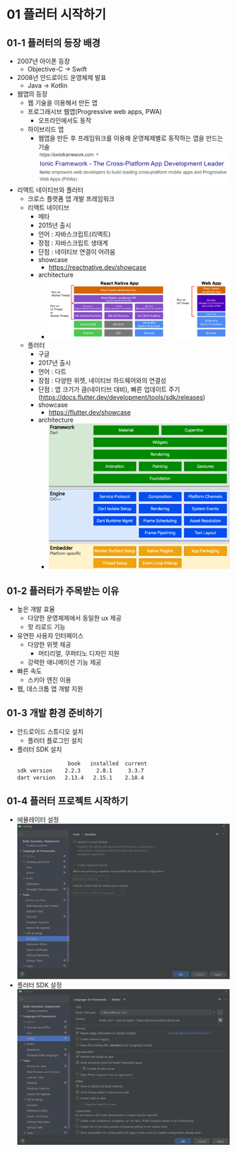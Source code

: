 # 01 플러터 시작하기
## 01-1 플러터의 등장 배경
  - 2007년 아이폰 등장
    - Objective-C -> Swift
  - 2008년 안드로이드 운영체제 발표
    - Java -> Kotlin
  - 웹앱의 등장
    - 웹 기술을 이용해서 만든 앱
    - 프로그래시브 웹앱(Progressive web apps, PWA)
      - 오프라인에서도 동작
    - 하이브리드 앱
      - 웹앱을 만든 후 프레임워크를 이용해 운영체제별로 동작하는 앱을 만드는 기술
        ![ionic](img/ionic.png)
  - 리액트 네이티브와 플러터
    - 크로스 플랫폼 앱 개발 프레임워크
    - 리액트 네이티브
      - 메타
      - 2015년 출시
      - 언어 : 자바스크립트(리액트)
      - 장점 : 자바스크립트 생태계
      - 단점 : 네이티브 연결이 어려움
      - showcase
        - https://reactnative.dev/showcase
      - architecture
        - ![reactnative](img/reactnative-architecture.png)
    - 플러터
      - 구글
      - 2017년 출시
      - 언어 : 다트
      - 장점 : 다양한 위젯, 네이티브 하드웨어와의 연결성
      - 단점 : 앱 크기가 큼(네이티브 대비), 빠른 업데이트 주기(https://docs.flutter.dev/development/tools/sdk/releases)
      - showcase
        - https://flutter.dev/showcase
      - architecture
        - ![flutter](img/flutter-architecture.png)
## 01-2 플러터가 주목받는 이유
  - 높은 개발 효율
    - 다양한 운영체제에서 동일한 ux 제공
    - 핫 리로드 기능
  - 유연한 사용자 인터페이스
    - 다양한 위젯 제공
      - 머티리얼, 쿠퍼티노 디자인 지원
    - 강력한 애니메이션 기능 제공
  - 빠른 속도
    - 스키아 엔진 이용
  - 웹, 데스크톱 앱 개발 지원
## 01-3 개발 환경 준비하기
  - 안드로이드 스튜디오 설치
    - 플러터 플로그인 설치
  - 플러터 SDK 설치
    ```
                    book   installed  current
    sdk version    2.2.3     2.8.1     3.3.7
    dart version   2.13.4   2.15.1    2.18.4
    ```
## 01-4 플러터 프로젝트 시작하기
  - 에뮬레이터 설정
    ![에뮬레이터 설정](img/emulator-config.png)
  - 플러터 SDK 설정
    ![플러터 SDK 설정](img/flutter-env.png)